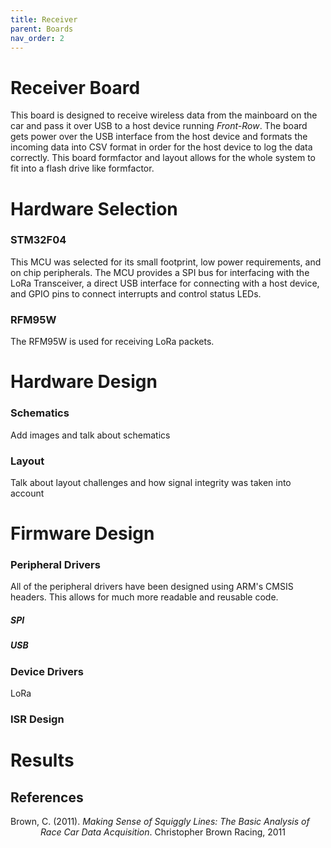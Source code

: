 ```yaml
---
title: Receiver
parent: Boards
nav_order: 2
---
```


# Receiver Board
This board is designed to receive wireless data from the mainboard on the car and pass it over USB to a host device running *Front-Row*. The board gets power over the USB interface from the host device and formats the incoming data into CSV format in order for the host device to log the data correctly. This board formfactor and layout allows for the whole system to fit into a flash drive like formfactor.

# Hardware Selection
### STM32F04
This MCU was selected for its small footprint, low power requirements, and on chip peripherals. The MCU provides a SPI bus for interfacing with the LoRa Transceiver, a direct USB interface for connecting with a host device, and GPIO pins to connect interrupts and control status LEDs.

### RFM95W
The RFM95W is used for receiving LoRa packets.

# Hardware Design

### Schematics
Add images and talk about schematics

### Layout
Talk about layout challenges and how signal integrity was taken into account

# Firmware Design

### Peripheral Drivers
All of the peripheral drivers have been designed using ARM's CMSIS headers. This allows for much more readable and reusable code.

##### SPI

##### USB

### Device Drivers
LoRa

### ISR Design

# Results

## References
<p style="margin-left: 0.5in; text-indent: -0.5in;">
Brown, C. (2011). <em>Making Sense of Squiggly Lines: The Basic Analysis of Race Car Data Acquisition</em>. Christopher Brown Racing, 2011
</p>